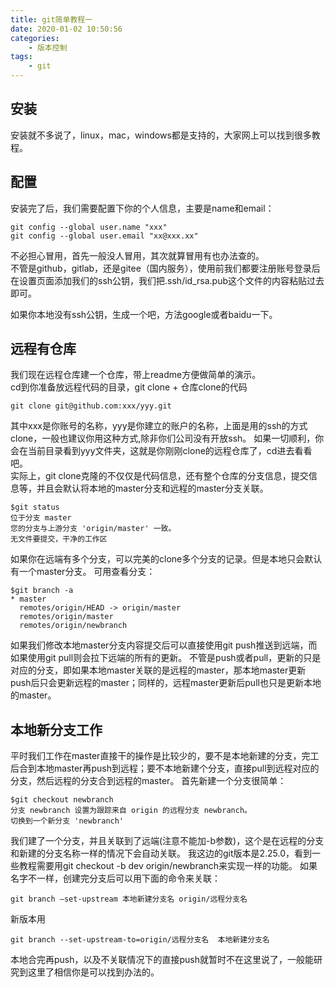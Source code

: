 ```yaml
---
title: git简单教程一
date: 2020-01-02 10:50:56
categories:
	- 版本控制
tags:
	- git
---
```

## 安装
安装就不多说了，linux，mac，windows都是支持的，大家网上可以找到很多教程。
## 配置
安装完了后，我们需要配置下你的个人信息，主要是name和email：
```
git config --global user.name "xxx"
git config --global user.email "xx@xxx.xx"
```
不必担心冒用，首先一般没人冒用，其次就算冒用有也办法查的。<br>
不管是github，gitlab，还是gitee（国内服务），使用前我们都要注册账号登录后在设置页面添加我们的ssh公钥，我们把.ssh/id_rsa.pub这个文件的内容粘贴过去即可。
<!-- more -->
如果你本地没有ssh公钥，生成一个吧，方法google或者baidu一下。
## 远程有仓库
我们现在远程仓库建一个仓库，带上readme方便做简单的演示。<br>
cd到你准备放远程代码的目录，git clone + 仓库clone的代码
```
git clone git@github.com:xxx/yyy.git
```
其中xxx是你账号的名称，yyy是你建立的账户的名称，上面是用的ssh的方式clone，一般也建议你用这种方式,除非你们公司没有开放ssh。
如果一切顺利，你会在当前目录看到yyy文件夹，这就是你刚刚clone的远程仓库了，cd进去看看吧。<br>
实际上，git clone克隆的不仅仅是代码信息，还有整个仓库的分支信息，提交信息等，并且会默认将本地的master分支和远程的master分支关联。
```
$git status
位于分支 master
您的分支与上游分支 'origin/master' 一致。
无文件要提交，干净的工作区
```
如果你在远端有多个分支，可以完美的clone多个分支的记录。但是本地只会默认有一个master分支。
可用查看分支：
```
$git branch -a
* master
  remotes/origin/HEAD -> origin/master
  remotes/origin/master
  remotes/origin/newbranch
```
如果我们修改本地master分支内容提交后可以直接使用git push推送到远端，而如果使用git pull则会拉下远端的所有的更新。
不管是push或者pull，更新的只是对应的分支，即如果本地master关联的是远程的master，那本地master更新push后只会更新远程的master；同样的，远程master更新后pull也只是更新本地的master。
## 本地新分支工作
平时我们工作在master直接干的操作是比较少的，要不是本地新建的分支，完工后合到本地master再push到远程；要不本地新建个分支，直接pull到远程对应的分支，然后远程的分支合到远程的master。
首先新建一个分支很简单：
```
$git checkout newbranch
分支 newbranch 设置为跟踪来自 origin 的远程分支 newbranch。
切换到一个新分支 'newbranch'
```
我们建了一个分支，并且关联到了远端(注意不能加-b参数)，这个是在远程的分支和新建的分支名称一样的情况下会自动关联。
我这边的git版本是2.25.0，看到一些教程需要用git checkout -b dev origin/newbranch来实现一样的功能。
如果名字不一样，创建完分支后可以用下面的命令来关联：
```
git branch –set-upstream 本地新建分支名 origin/远程分支名
```
新版本用
```
git branch --set-upstream-to=origin/远程分支名  本地新建分支名
```
本地合完再push，以及不关联情况下的直接push就暂时不在这里说了，一般能研究到这里了相信你是可以找到办法的。